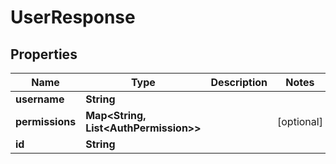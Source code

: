 

# UserResponse


## Properties

| Name | Type | Description | Notes |
|------------ | ------------- | ------------- | -------------|
|**username** | **String** |  |  |
|**permissions** | **Map&lt;String, List&lt;AuthPermission&gt;&gt;** |  |  [optional] |
|**id** | **String** |  |  |



